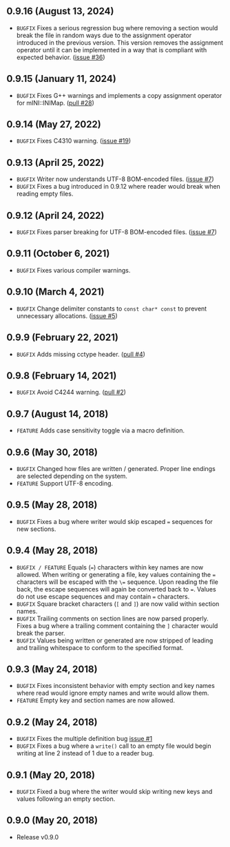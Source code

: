 ## 0.9.16 (August 13, 2024)
- `BUGFIX` Fixes a serious regression bug where removing a section would break the file in random ways due to the assignment operator introduced in the previous version. This version removes the assignment operator until it can be implemented in a way that is compliant with expected behavior. ([issue #36](https://github.com/metayeti/mINI/issues/36))

## 0.9.15 (January 11, 2024)
- `BUGFIX` Fixes G++ warnings and implements a copy assignment operator for mINI::INIMap. ([pull #28](https://github.com/metayeti/mINI/pull/28))

## 0.9.14 (May 27, 2022)
- `BUGFIX` Fixes C4310 warning. ([issue #19](https://github.com/metayeti/mINI/issues/19))

## 0.9.13 (April 25, 2022)
- `BUGFIX` Writer now understands UTF-8 BOM-encoded files. ([issue #7](https://github.com/metayeti/mINI/issues/17))
- `BUGFIX` Fixes a bug introduced in 0.9.12 where reader would break when reading empty files.

## 0.9.12 (April 24, 2022)
- `BUGFIX` Fixes parser breaking for UTF-8 BOM-encoded files. ([issue #7](https://github.com/metayeti/mINI/issues/17))

## 0.9.11 (October 6, 2021)
- `BUGFIX` Fixes various compiler warnings.

## 0.9.10 (March 4, 2021)
- `BUGFIX` Change delimiter constants to `const char* const` to prevent unnecessary allocations. ([issue #5](https://github.com/metayeti/mINI/issues/5))

## 0.9.9 (February 22, 2021)
- `BUGFIX` Adds missing cctype header. ([pull #4](https://github.com/metayeti/mINI/pull/4))

## 0.9.8 (February 14, 2021)
- `BUGFIX` Avoid C4244 warning. ([pull #2](https://github.com/metayeti/mINI/pull/2))

## 0.9.7 (August 14, 2018)
- `FEATURE` Adds case sensitivity toggle via a macro definition.

## 0.9.6 (May 30, 2018)
- `BUGFIX` Changed how files are written / generated. Proper line endings are selected depending on the system.
- `FEATURE` Support UTF-8 encoding.

## 0.9.5 (May 28, 2018)
- `BUGFIX` Fixes a bug where writer would skip escaped `=` sequences for new sections.

## 0.9.4 (May 28, 2018)
- `BUGFIX / FEATURE` Equals (`=`) characters within key names are now allowed. When writing or generating a file, key values containing the `=` characters will be escaped with the `\=` sequence. Upon reading the file back, the escape sequences will again be converted back to `=`. Values do not use escape sequences and may contain `=` characters.
- `BUGFIX` Square bracket characters (`[` and `]`) are now valid within section names.
- `BUGFIX` Trailing comments on section lines are now parsed properly. Fixes a bug where a trailing comment containing the `]` character would break the parser.
- `BUGFIX` Values being written or generated are now stripped of leading and trailing whitespace to conform to the specified format.

## 0.9.3 (May 24, 2018)
- `BUGFIX` Fixes inconsistent behavior with empty section and key names where read would ignore empty names and write would allow them.
- `FEATURE` Empty key and section names are now allowed.

## 0.9.2 (May 24, 2018)
- `BUGFIX` Fixes the multiple definition bug [issue #1](/../../issues/1)
- `BUGFIX` Fixes a bug where a `write()` call to an empty file would begin writing at line 2 instead of 1 due to a reader bug.

## 0.9.1 (May 20, 2018)
- `BUGFIX` Fixed a bug where the writer would skip writing new keys and values following an empty section.

## 0.9.0 (May 20, 2018)
- Release v0.9.0
